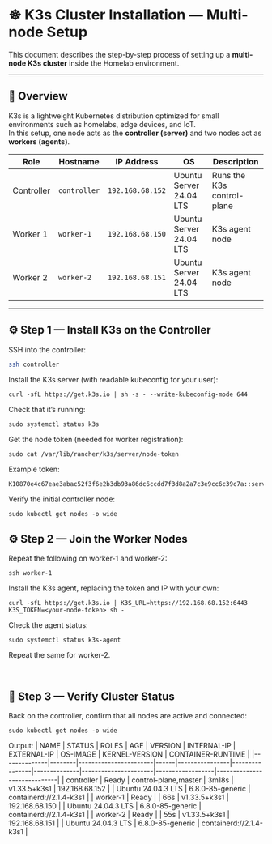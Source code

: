 # ☸️ K3s Cluster Installation — Multi-node Setup

This document describes the step-by-step process of setting up a **multi-node K3s cluster** inside the Homelab environment.

---

## 🧠 Overview

K3s is a lightweight Kubernetes distribution optimized for small environments such as homelabs, edge devices, and IoT.  
In this setup, one node acts as the **controller (server)** and two nodes act as **workers (agents)**.

| Role | Hostname | IP Address | OS | Description |
|------|-----------|-------------|----|--------------|
| Controller | `controller` | `192.168.68.152` | Ubuntu Server 24.04 LTS | Runs the K3s control-plane |
| Worker 1 | `worker-1` | `192.168.68.150` | Ubuntu Server 24.04 LTS | K3s agent node |
| Worker 2 | `worker-2` | `192.168.68.151` | Ubuntu Server 24.04 LTS | K3s agent node |

---

## ⚙️ Step 1 — Install K3s on the Controller

SSH into the controller:
```bash
ssh controller
```

Install the K3s server (with readable kubeconfig for your user):
```
curl -sfL https://get.k3s.io | sh -s - --write-kubeconfig-mode 644
```

Check that it’s running:
```
sudo systemctl status k3s
```

Get the node token (needed for worker registration):
```
sudo cat /var/lib/rancher/k3s/server/node-token
```

Example token:
```
K10870e4c67eae3abac52f3f6e2b3db93a86dc6ccdd7f3d8a2a7c3e9cc6c39c7a::server:1c32a8f3d4b29b1a1d0aafc3e8f1b8f3
```

Verify the initial controller node:
```
sudo kubectl get nodes -o wide
```

## ⚙️ Step 2 — Join the Worker Nodes
Repeat the following on worker-1 and worker-2:
```
ssh worker-1
```

Install the K3s agent, replacing the token and IP with your own:
```
curl -sfL https://get.k3s.io | K3S_URL=https://192.168.68.152:6443 K3S_TOKEN=<your-node-token> sh -
```

Check the agent status:
```
sudo systemctl status k3s-agent
```
Repeat the same for worker-2.

<br>

## 🧩 Step 3 — Verify Cluster Status
Back on the controller, confirm that all nodes are active and connected:
```
sudo kubectl get nodes -o wide
```
Output:
| NAME        | STATUS | ROLES                 | AGE  | VERSION       | INTERNAL-IP    | EXTERNAL-IP | OS-IMAGE             | KERNEL-VERSION   | CONTAINER-RUNTIME          |
|--------------|--------|-----------------------|------|----------------|----------------|--------------|----------------------|------------------|-----------------------------|
| controller  | Ready  | control-plane,master  | 3m18s | v1.33.5+k3s1  | 192.168.68.152 | <none>       | Ubuntu 24.04.3 LTS  | 6.8.0-85-generic | containerd://2.1.4-k3s1     |
| worker-1    | Ready  | <none>                | 66s   | v1.33.5+k3s1  | 192.168.68.150 | <none>       | Ubuntu 24.04.3 LTS  | 6.8.0-85-generic | containerd://2.1.4-k3s1     |
| worker-2    | Ready  | <none>                | 55s   | v1.33.5+k3s1  | 192.168.68.151 | <none>       | Ubuntu 24.04.3 LTS  | 6.8.0-85-generic | containerd://2.1.4-k3s1     |
